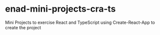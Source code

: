 # enad-mini-projects-cra-ts

Mini Projects to exercise React and TypeScript using Create-React-App to create the project
